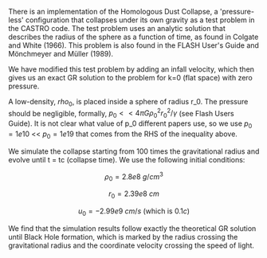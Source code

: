 There is an implementation of the Homologous Dust Collapse, a 'pressure-less' configuration that collapses under its own gravity as a test problem in the CASTRO code. The test problem uses an analytic solution that describes the radius of the sphere as a function of time, as found in Colgate and White (1966).  This problem is also found in the FLASH User's Guide and Mönchmeyer and Müller (1989).

We have modified this test problem by adding an infall velocity, which then gives us an exact GR solution to the problem for k=0 (flat space) with zero pressure.

A low-density, $rho_0$, is placed inside a sphere of radius r_0.  The pressure should be negligible, formally, $p_0 << 4 \pi G \rho_0^2 r_0^2 / \gamma$ (see Flash Users Guide). It is not clear what value of p_0 different papers use, so we use $p_0 = 1e10$ << $p_0 = 1e19$ that comes from the RHS of the inequality above.

We simulate the collapse starting from 100 times the gravitational radius and evolve until t = tc (collapse time). We use the following initial conditions:

$$\rho_0 = 2.8e8\ g/cm^3$$
 
$$r_0 = 2.39e8\ cm$$
 
$$u_0 = -2.99e9\ cm/s\ (\text{which is } 0.1c)$$
	
We find that the simulation results follow exactly the theoretical GR solution until Black Hole formation, which is marked by
the radius crossing the gravitational radius and the coordinate velocity crossing the speed of light.
